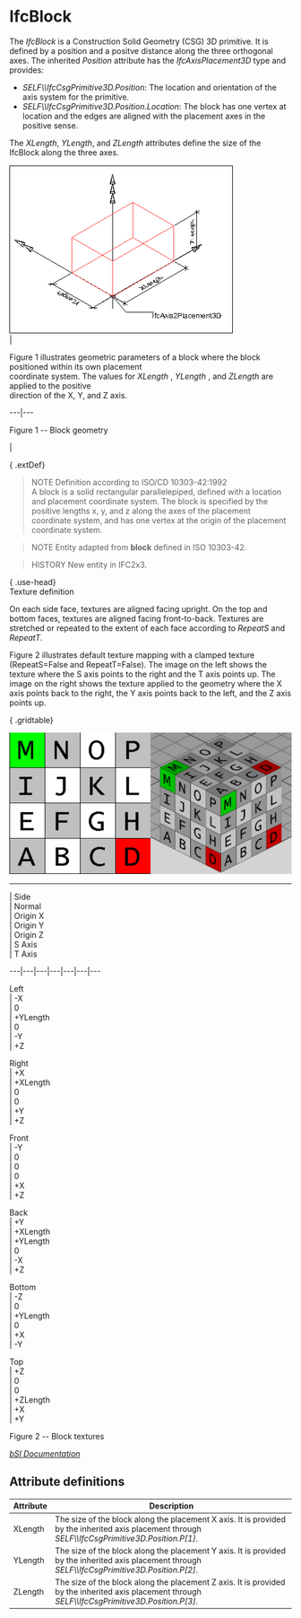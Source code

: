 IfcBlock
========
The _IfcBlock_ is a Construction Solid Geometry (CSG) 3D primitive. It is
defined by a position and a positve distance along the three orthogonal axes.
The inherited _Position_ attribute has the _IfcAxisPlacement3D_ type and
provides:  
  
* _SELF\\\IfcCsgPrimitive3D.Position_: The location and orientation of the axis system for the primitive.  
* _SELF\\\IfcCsgPrimitive3D.Position.Location_: The block has one vertex at location and the edges are aligned with the placement axes in the positive sense.  
  
The _XLength_, _YLength_, and _ZLength_ attributes define the size of the
IfcBlock along the three axes.  
  
  
  
![block](../figures/ifcblock-layout1.png)  
|  

Figure 1 illustrates geometric parameters of a block where the block
positioned within its own placement  
coordinate system. The values for _XLength_ , _YLength_ , and _ZLength_ are
applied to the positive  
direction of the X, Y, and Z axis.

  
  
  
---|---  
  
  
  

Figure 1 -- Block geometry

  
  
|  
  
  
  
  
{ .extDef}  
> NOTE  Definition according to ISO/CD 10303-42:1992  
> A block is a solid rectangular parallelepiped, defined with a location and
> placement coordinate system. The block is specified by the positive lengths
> x, y, and z along the axes of the placement coordinate system, and has one
> vertex at the origin of the placement coordinate system.  
  
> NOTE  Entity adapted from **block** defined in ISO 10303-42.  
  
> HISTORY  New entity in IFC2x3.  
  
{ .use-head}  
Texture definition  
  
On each side face, textures are aligned facing upright. On the top and bottom
faces, textures are aligned facing front-to-back. Textures are stretched or
repeated to the extent of each face according to _RepeatS_ and _RepeatT_.  
  
Figure 2 illustrates default texture mapping with a clamped texture
(RepeatS=False and RepeatT=False). The image on the left shows the texture
where the S axis points to the right and the T axis points up. The image on
the right shows the texture applied to the geometry where the X axis points
back to the right, the Y axis points back to the left, and the Z axis points
up.  
  
  
  
{ .gridtable}  
  
  
![texture](../figures/ifcblock-texture.png)  
  
---  
  
  
  
  
  
| Side  
| Normal  
| Origin X  
| Origin Y  
| Origin Z  
| S Axis  
| T Axis  
  
---|---|---|---|---|---|---  
  
  
Left  
| -X  
| 0  
| +YLength  
| 0  
| -Y  
| +Z  
  
  
  
Right  
| +X  
| +XLength  
| 0  
| 0  
| +Y  
| +Z  
  
  
  
Front  
| -Y  
| 0  
| 0  
| 0  
| +X  
| +Z  
  
  
  
Back  
| +Y  
| +XLength  
| +YLength  
| 0  
| -X  
| +Z  
  
  
  
Bottom  
| -Z  
| 0  
| +YLength  
| 0  
| +X  
| -Y  
  
  
  
Top  
| +Z  
| 0  
| 0  
| +ZLength  
| +X  
| +Y  
  
  
  
  
  
  
  
  

Figure 2 -- Block textures

  
  
  
  
  
[ _bSI
Documentation_](https://standards.buildingsmart.org/IFC/DEV/IFC4_2/FINAL/HTML/schema/ifcgeometricmodelresource/lexical/ifcblock.htm)


Attribute definitions
---------------------
| Attribute   | Description                                                                                                                                        |
|-------------|----------------------------------------------------------------------------------------------------------------------------------------------------|
| XLength     | The size of the block along the placement X axis. It is provided by the inherited axis placement through _SELF\\\IfcCsgPrimitive3D.Position.P[1]_. |
| YLength     | The size of the block along the placement Y axis. It is provided by the inherited axis placement through _SELF\\\IfcCsgPrimitive3D.Position.P[2]_. |
| ZLength     | The size of the block along the placement Z axis. It is provided by the inherited axis placement through _SELF\\\IfcCsgPrimitive3D.Position.P[3]_. |

